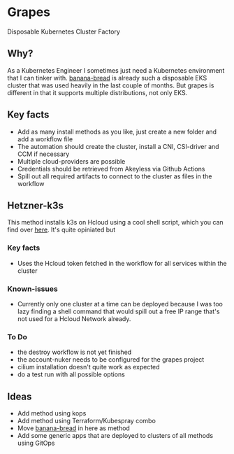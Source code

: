 # Grapes

Disposable Kubernetes Cluster Factory

## Why?

As a Kubernetes Engineer I sometimes just need a Kubernetes environment that I can tinker with. [banana-bread](https://github.com/alleaffengaffen/banana-bread) is already such a disposable EKS cluster that was used heavily in the last couple of months. But grapes is different in that it supports multiple distributions, not only EKS.

## Key facts

- Add as many install methods as you like, just create a new folder and add a workflow file
- The automation should create the cluster, install a CNI, CSI-driver and CCM if necessary
- Multiple cloud-providers are possible
- Credentials should be retrieved from Akeyless via Github Actions
- Spill out all required artifacts to connect to the cluster as files in the workflow

## Hetzner-k3s

This method installs k3s on Hcloud using a cool shell script, which you can find over [here](https://github.com/vitobotta/hetzner-k3s). It's quite opiniated but 

### Key facts

- Uses the Hcloud token fetched in the workflow for all services within the cluster

### Known-issues

- Currently only one cluster at a time can be deployed because I was too lazy finding a shell command that would spill out a free IP range that's not used for a Hcloud Network already.

### To Do

- the destroy workflow is not yet finished
- the account-nuker needs to be configured for the grapes project
- cilium installation doesn't quite work as expected
- do a test run with all possible options

## Ideas

- Add method using kops
- Add method using Terraform/Kubespray combo
- Move [banana-bread](https://github.com/alleaffengaffen/banana-bread) in here as method
- Add some generic apps that are deployed to clusters of all methods using GitOps